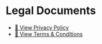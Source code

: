 # Legal Documents

- [📃 View Privacy Policy](privacy-policy.html)
- [📜 View Terms & Conditions](terms-and-conditions.html)
